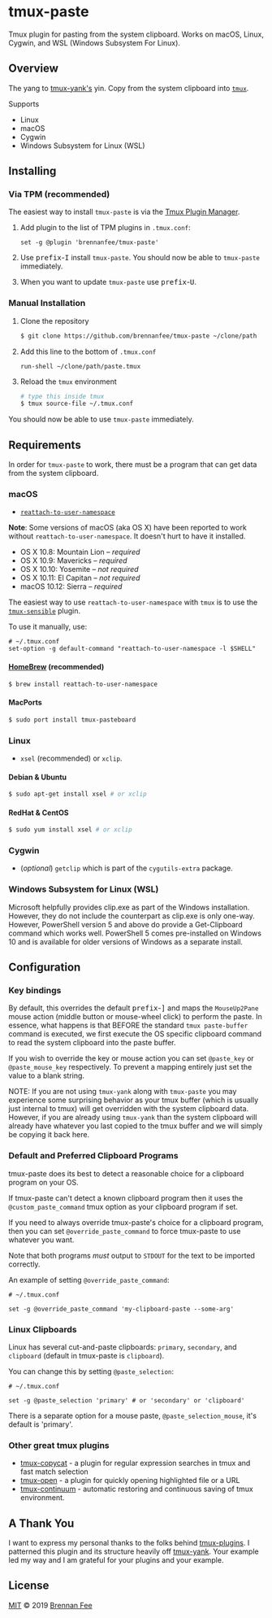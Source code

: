 # tmux-paste

Tmux plugin for pasting from the system clipboard.  Works on macOS, Linux, Cygwin, and WSL (Windows Subsystem For Linux).

## Overview

The yang to [tmux-yank's](https://github.com/tmux-plugins/tmux-yank/) yin.  Copy from the system
clipboard into [`tmux`](https://tmux.github.io/).

Supports

- Linux
- macOS
- Cygwin
- Windows Subsystem for Linux (WSL)

## Installing

### Via TPM (recommended)

The easiest way to install `tmux-paste` is via the [Tmux Plugin Manager](https://github.com/tmux-plugins/tpm).

1.  Add plugin to the list of TPM plugins in `.tmux.conf`:

    ``` tmux
    set -g @plugin 'brennanfee/tmux-paste'
    ```

2.  Use <kbd>prefix</kbd>-<kbd>I</kbd> install `tmux-paste`.  You should now be able to `tmux-paste` immediately.
3.  When you want to update `tmux-paste` use <kbd>prefix</kbd>-<kbd>U</kbd>.

### Manual Installation

1.  Clone the repository

    ``` sh
    $ git clone https://github.com/brennanfee/tmux-paste ~/clone/path
    ```

2.  Add this line to the bottom of `.tmux.conf`

    ``` tmux
    run-shell ~/clone/path/paste.tmux
    ```

3.  Reload the `tmux` environment

    ``` sh
    # type this inside tmux
    $ tmux source-file ~/.tmux.conf
    ```

You should now be able to use `tmux-paste` immediately.

## Requirements

In order for `tmux-paste` to work, there must be a program that can get data
from the system clipboard.

### macOS

-   [`reattach-to-user-namespace`](https://github.com/ChrisJohnsen/tmux-MacOSX-pasteboard)

**Note**: Some versions of macOS (aka OS X) have been reported to work
without `reattach-to-user-namespace`. It doesn't hurt to have it installed.

-   OS X 10.8: Mountain Lion – *required*
-   OS X 10.9: Mavericks – *required*
-   OS X 10.10: Yosemite – *not required*
-   OS X 10.11: El Capitan – *not required*
-   macOS 10.12: Sierra – *required*

The easiest way to use `reattach-to-user-namespace` with `tmux` is to
use the [`tmux-sensible`](https://github.com/tmux-plugins/tmux-sensible)
plugin.

To use it manually, use:

``` tmux
# ~/.tmux.conf
set-option -g default-command "reattach-to-user-namespace -l $SHELL"
```

#### [HomeBrew](https://brew.sh/) (recommended)

``` sh
$ brew install reattach-to-user-namespace
```

#### MacPorts

``` sh
$ sudo port install tmux-pasteboard
```

### Linux

-   `xsel` (recommended) or `xclip`.

#### Debian & Ubuntu

``` sh
$ sudo apt-get install xsel # or xclip
```

#### RedHat & CentOS

``` sh
$ sudo yum install xsel # or xclip
```

### Cygwin

-  (*optional*) `getclip` which is part of the `cygutils-extra` package.

### Windows Subsystem for Linux (WSL)

Microsoft helpfully provides clip.exe as part of the Windows installation.  However, they do not
include the counterpart as clip.exe is only one-way.  However, PowerShell version 5 and above do
provide a Get-Clipboard command which works well.  PowerShell 5 comes pre-installed on Windows 10
and is available for older versions of Windows as a separate install.

## Configuration

### Key bindings

By default, this overrides the default <kbd>prefix</kbd>-<kbd>]</kbd> and maps the
`MouseUp2Pane` mouse action (middle button or mouse-wheel click) to perform the paste.  In
essence, what happens is that BEFORE the standard `tmux paste-buffer` command is executed,
we first execute the OS specific clipboard command to read the system clipboard into the paste buffer.

If you wish to override the key or mouse action you can set `@paste_key` or `@paste_mouse_key`
respectively.  To prevent a mapping entirely just set the value to a blank string.

NOTE: If you are not using `tmux-yank` along with `tmux-paste` you may experience some surprising
behavior as your tmux buffer (which is usually just internal to tmux) will get overridden with the
system clipboard data.  However, if you are already using `tmux-yank` than the system clipboard
will already have whatever you last copied to the tmux buffer and we will simply be copying it
back here.

### Default and Preferred Clipboard Programs

tmux-paste does its best to detect a reasonable choice for a clipboard
program on your OS.

If tmux-paste can't detect a known clipboard program then it uses the
`@custom_paste_command` tmux option as your clipboard program if set.

If you need to always override tmux-paste's choice for a clipboard program,
then you can set `@override_paste_command` to force tmux-paste to use whatever
you want.

Note that both programs _must_ output to `STDOUT` for the text to be imported correctly.

An example of setting `@override_paste_command`:

``` tmux
# ~/.tmux.conf

set -g @override_paste_command 'my-clipboard-paste --some-arg'
```

### Linux Clipboards

Linux has several cut-and-paste clipboards: `primary`, `secondary`, and
`clipboard` (default in tmux-paste is `clipboard`).

You can change this by setting `@paste_selection`:

``` tmux
# ~/.tmux.conf

set -g @paste_selection 'primary' # or 'secondary' or 'clipboard'
```

There is a separate option for a mouse paste, `@paste_selection_mouse`, it's default is
'primary'.

### Other great tmux plugins

-   [tmux-copycat](https://github.com/tmux-plugins/tmux-copycat) - a plugin
    for regular expression searches in tmux and fast match selection
-   [tmux-open](https://github.com/tmux-plugins/tmux-open) - a plugin for
    quickly opening highlighted file or a URL
-   [tmux-continuum](https://github.com/tmux-plugins/tmux-continuum) -
    automatic restoring and continuous saving of tmux environment.

## A Thank You

I want to express my personal thanks to the folks behind [tmux-plugins](https://github.com/tmux-plugins).
I patterned this plugin and its structure heavily off [tmux-yank](https://github.com/tmux-plugins/tmux-yank).
Your example led my way and I am grateful for your plugins and your example.

## License

[MIT](license) © 2019 [Brennan Fee](https://github.com/brennanfee)

